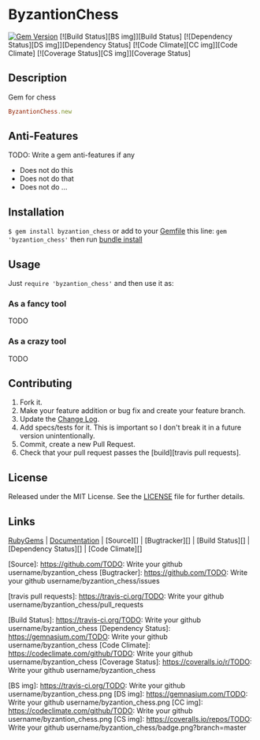 # ByzantionChess

[![Gem Version][GV img]][Gem Version]
[![Build Status][BS img]][Build Status]
[![Dependency Status][DS img]][Dependency Status]
[![Code Climate][CC img]][Code Climate]
[![Coverage Status][CS img]][Coverage Status]

## Description

Gem for chess

```ruby
ByzantionChess.new
```

## Anti-Features

TODO: Write a gem anti-features if any

- Does not do this
- Does not do that
- Does not do ...

## Installation

`$ gem install byzantion_chess` or add to your [Gemfile][] this line: `gem 'byzantion_chess'` then run [bundle install][]

## Usage

Just `require 'byzantion_chess'` and then use it as:

### As a fancy tool

TODO

### As a crazy tool

TODO

## Contributing

1. Fork it.
2. Make your feature addition or bug fix and create your feature branch.
3. Update the [Change Log][].
3. Add specs/tests for it. This is important so I don't break it in a future version unintentionally.
4. Commit, create a new Pull Request.
5. Check that your pull request passes the [build][travis pull requests].

## License

Released under the MIT License. See the [LICENSE][] file for further details.

## Links

[RubyGems][] | [Documentation][] | [Source][] | [Bugtracker][] | [Build Status][] | [Dependency Status][] | [Code Climate][]


[bundle install]: http://gembundler.com/man/bundle-install.1.html
[Gemfile]: http://gembundler.com/man/gemfile.5.html
[LICENSE]: LICENSE.md
[Change Log]: CHANGELOG.md

[RubyGems]: https://rubygems.org/gems/byzantion_chess
[Documentation]: http://rubydoc.info/gems/byzantion_chess
[Source]: https://github.com/TODO: Write your github username/byzantion_chess
[Bugtracker]: https://github.com/TODO: Write your github username/byzantion_chess/issues

[travis pull requests]: https://travis-ci.org/TODO: Write your github username/byzantion_chess/pull_requests

[Gem Version]: https://rubygems.org/gems/byzantion_chess
[Build Status]: https://travis-ci.org/TODO: Write your github username/byzantion_chess
[Dependency Status]: https://gemnasium.com/TODO: Write your github username/byzantion_chess
[Code Climate]: https://codeclimate.com/github/TODO: Write your github username/byzantion_chess
[Coverage Status]: https://coveralls.io/r/TODO: Write your github username/byzantion_chess

[GV img]: https://badge.fury.io/rb/byzantion_chess.png
[BS img]: https://travis-ci.org/TODO: Write your github username/byzantion_chess.png
[DS img]: https://gemnasium.com/TODO: Write your github username/byzantion_chess.png
[CC img]: https://codeclimate.com/github/TODO: Write your github username/byzantion_chess.png
[CS img]: https://coveralls.io/repos/TODO: Write your github username/byzantion_chess/badge.png?branch=master
